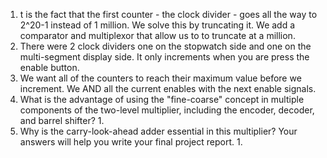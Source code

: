 1. t is the fact that the first counter - the clock divider - goes all the way to 2^20-1 instead of 1 million. We solve this by truncating it. We add a comparator and multiplexor that allow us to to truncate at a million.
2. There were 2 clock dividers one on the stopwatch side and one on the multi-segment display side. It only increments when you are press the enable button. 
3. We want all of the counters to reach their maximum value before we increment. We AND all the current enables with the next enable signals. 
4. What is the advantage of using the "fine-coarse" concept in multiple components of the two-level multiplier, including the encoder, decoder, and barrel shifter? 
	1. 
5. Why is the carry-look-ahead adder essential in this multiplier? Your answers will help you write your final project report.
	1. 